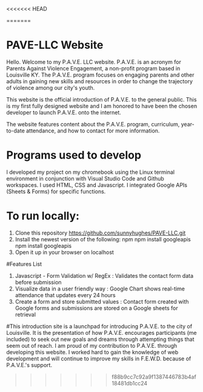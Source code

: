 <<<<<<< HEAD

=======
# PAVE-LLC Website
Hello. Welcome to my P.A.V.E. LLC website. P.A.V.E. is an acronym for Parents Against Violence Engagement, a non-profit program based in Louisville KY. The P.A.V.E. program focuses on engaging parents and other adults in gaining new skills and resources in order to change the trajectory of violence among our city's youth. 

This website is the official introduction of P.A.V.E. to the general public. This is my first fully designed website and I am honored to have been the chosen developer to launch P.A.V.E. onto the internet.

The website features content about the P.A.V.E. program, curriculum, year-to-date attendance, and how to contact for more information.

# Programs used to develop
I developed my project on my chromebook using the Linux terminal environment in conjunction with Visual Studio Code and Github workspaces. I used HTML, CSS and Javascript. I integrated Google APIs (Sheets & Forms) for specific functions.

# To run locally:
1. Clone this repository
   https://github.com/sunnyhughes/PAVE-LLC.git
2. Install the newest version of the following:
   npm
   npm install
   googleapis
   npm install googleapis
3. Open it up in your browser on localhost

#Features List
1. Javascript - Form Validation w/ RegEx : Validates the contact form data before submission
2. Visualize data in a user friendly way : Google Chart shows real-time attendance that updates every 24 hours
3. Create a form and store submitted values : Contact form created with Google forms and submissions are stored on a Google sheets for retrieval

#This introduction site
is a launchpad for introducing P.A.V.E. to the city of Louisville. It is the presentation of how P.A.V.E. encourages participants (me included) to seek out new goals and dreams through attempting things that seem out of reach. I am proud of my contribution to P.A.V.E. through developing this website. I worked hard to gain the knowledge of web development and will continue to improve my skills in F.E.W.D. because of P.A.V.E.'s support. 
>>>>>>> f88b9cc7c92a9f1387446783b4af18481db1cc24

